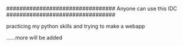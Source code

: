 #################################
Anyone can use this IDC
#################################

practicing my python skills and trying to make a webapp

......more will be added
